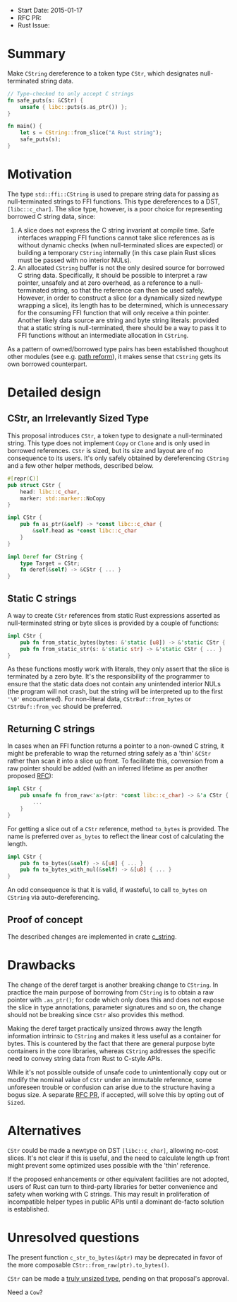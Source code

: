 - Start Date: 2015-01-17
- RFC PR: 
- Rust Issue: 

# Summary

Make `CString` dereference to a token type `CStr`, which designates
null-terminated string data.

```rust
// Type-checked to only accept C strings
fn safe_puts(s: &CStr) {
    unsafe { libc::puts(s.as_ptr()) };
}

fn main() {
    let s = CString::from_slice("A Rust string");
    safe_puts(s);
}
```

# Motivation

The type `std::ffi::CString` is used to prepare string data for passing
as null-terminated strings to FFI functions. This type dereferences to a
DST, `[libc::c_char]`. The slice type, however, is a poor choice for
representing borrowed C string data, since:

1. A slice does not express the C string invariant at compile time.
   Safe interfaces wrapping FFI functions cannot take slice references as is
   without dynamic checks (when null-terminated slices are expected) or
   building a temporary `CString` internally (in this case plain Rust slices
   must be passed with no interior NULs).
2. An allocated `CString` buffer is not the only desired source for
   borrowed C string data. Specifically, it should be possible to interpret
   a raw pointer, unsafely and at zero overhead, as a reference to a
   null-terminated string, so that the reference can then be used safely.
   However, in order to construct a slice (or a dynamically sized newtype
   wrapping a slice), its length has to be determined, which is unnecessary
   for the consuming FFI function that will only receive a thin pointer.
   Another likely data source are string and byte string literals: provided
   that a static string is null-terminated, there should be a way to pass it
   to FFI functions without an intermediate allocation in `CString`.

As a pattern of owned/borrowed type pairs has been established
thoughout other modules (see e.g.
[path reform](https://github.com/rust-lang/rfcs/pull/474)),
it makes sense that `CString` gets its own borrowed counterpart.

# Detailed design

## CStr, an Irrelevantly Sized Type

This proposal introduces `CStr`, a token type to designate a null-terminated
string. This type does not implement `Copy` or `Clone` and is only used in
borrowed references. `CStr` is sized, but its size and layout are of no
consequence to its users. It's only safely obtained by dereferencing
`CString` and a few other helper methods, described below.

```rust
#[repr(C)]
pub struct CStr {
    head: libc::c_char,
    marker: std::marker::NoCopy
}

impl CStr {
    pub fn as_ptr(&self) -> *const libc::c_char {
        &self.head as *const libc::c_char
    }
}

impl Deref for CString {
    type Target = CStr;
    fn deref(&self) -> &CStr { ... }
}
```

## Static C strings

A way to create `CStr` references from static Rust expressions asserted as
null-terminated string or byte slices is provided by a couple of functions:

```rust
impl CStr {
    pub fn from_static_bytes(bytes: &'static [u8]) -> &'static CStr { ... }
    pub fn from_static_str(s: &'static str) -> &'static CStr { ... }
}
```

As these functions mostly work with literals, they only assert that the
slice is terminated by a zero byte. It's the responsibility of the programmer
to ensure that the static data does not contain any unintended interior NULs
(the program will not crash, but the string will be interpreted up to the
first `'\0'` encountered). For non-literal data, `CStrBuf::from_bytes` or
`CStrBuf::from_vec` should be preferred.

## Returning C strings

In cases when an FFI function returns a pointer to a non-owned C string,
it might be preferable to wrap the returned string safely as a 'thin'
`&CStr` rather than scan it into a slice up front. To facilitate this,
conversion from a raw pointer should be added (with an inferred lifetime
as per another proposed [RFC](https://github.com/rust-lang/rfcs/pull/556)):
```rust
impl CStr {
    pub unsafe fn from_raw<'a>(ptr: *const libc::c_char) -> &'a CStr {
        ...
    }
}
```

For getting a slice out of a `CStr` reference, method `to_bytes` is
provided. The name is preferred over `as_bytes` to reflect the linear cost
of calculating the length.
```rust
impl CStr {
    pub fn to_bytes(&self) -> &[u8] { ... }
    pub fn to_bytes_with_nul(&self) -> &[u8] { ... }
}
```

An odd consequence is that it is valid, if wasteful, to call `to_bytes` on
`CString` via auto-dereferencing.

## Proof of concept

The described changes are implemented in crate
[c_string](https://github.com/mzabaluev/rust-c-str/tree/v0.3.0).

# Drawbacks

The change of the deref target is another breaking change to `CString`.
In practice the main purpose of borrowing from `CString` is to obtain a
raw pointer with `.as_ptr()`; for code which only does this and does not
expose the slice in type annotations, parameter signatures and so on,
the change should not be breaking since `CStr` also provides
this method.

Making the deref target practically unsized throws away the length information
intrinsic to `CString` and makes it less useful as a container for bytes.
This is countered by the fact that there are general purpose byte containers
in the core libraries, whereas `CString` addresses the specific need to
convey string data from Rust to C-style APIs.

While it's not possible outside of unsafe code to unintentionally copy out
or modify the nominal value of `CStr` under an immutable reference, some
unforeseen trouble or confusion can arise due to the structure having a
bogus size. A separate [RFC PR](https://github.com/rust-lang/rfcs/issues/709),
if accepted, will solve this by opting out of `Sized`.

# Alternatives

`CStr` could be made a newtype on DST `[libc::c_char]`, allowing no-cost
slices. It's not clear if this is useful, and the need to calculate length
up front might prevent some optimized uses possible with the 'thin'
reference.

If the proposed enhancements or other equivalent facilities are not adopted,
users of Rust can turn to third-party libraries for better convenience
and safety when working with C strings. This may result in proliferation of
incompatible helper types in public APIs until a dominant de-facto solution
is established.

# Unresolved questions

The present function `c_str_to_bytes(&ptr)` may be deprecated in favor of
the more composable `CStr::from_raw(ptr).to_bytes()`.

`CStr` can be made a
[truly unsized type](https://github.com/rust-lang/rfcs/issues/709),
pending on that proposal's approval.

Need a `Cow`?
